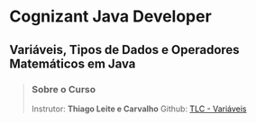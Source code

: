 # Cognizant Java Developer

## Variáveis, Tipos de Dados e Operadores Matemáticos em Java

> ### Sobre o Curso
> 
> Instrutor: **Thiago Leite e Carvalho**
> Github: [TLC - Variáveis](https://github.com/tlcdio)